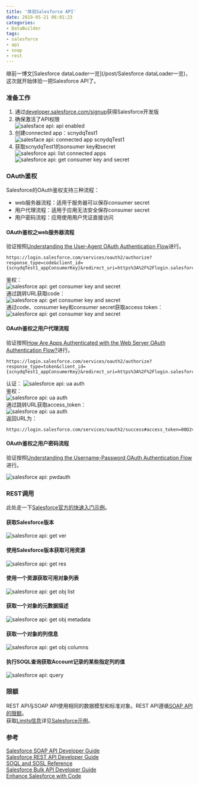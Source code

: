 ```yaml
---
title: '体验Salesforce API'
date: 2019-05-21 06:01:23
categories: 
- DataBuilder
tags: 
- salesforce
- api
- soap
- rest
---
```

继前一博文[Salesforce dataLoader一览](/post/Salesforce dataLoader一览)，这次就开始体验一把Salesforce API了。

### 准备工作

1. 通过[developer.salesforce.com/signup](https://developer.salesforce.com/signup)获得Salesforce开发版  
2. 确保激活了API权限  
![salesface api: api enabled](/images/2019/5/salesforce_api_enabled.png)
3. 创建connected app：scnydqTest1  
![salesface api: connected app scnydqTest1](/images/2019/5/salesforce_connectedapp_scnydqTest1.png)
4. 获取scnydqTest1的sonsumer key和secret
![salesforce api: list connected apps](/images/2019/5/salesforce_list_connectedapp.png)  
![salesforce api: get consumer key and secret](/images/2019/5/salesforce_get_consumersecret.png)  

### OAuth鉴权

Salesforce的OAuth鉴权支持三种流程：  
* web服务器流程：适用于服务器可以保存consumer secret  
* 用户代理流程：适用于应用无法安全保存consumer secret  
* 用户密码流程：应用使用用户凭证直接访问  

#### OAuth鉴权之web服务器流程

验证按照[Understanding the User-Agent OAuth Authentication Flow](https://developer.salesforce.com/docs/atlas.en-us.api_rest.meta/api_rest/intro_understanding_web_server_oauth_flow.htm)进行。
```
https://login.salesforce.com/services/oauth2/authorize?response_type=code&client_id={scnydqTest1_appConsumerKey}&redirect_uri=https%3A%2F%2Flogin.salesforce.com%2Fservices%2Foauth2%2Fsuccess
```
鉴权：  
![salesforce api: get consumer key and secret](/images/2019/5/salesforce_scnydqTest1_oauth_1.png)  
通过跳转URL获取code：  
![salesforce api: get consumer key and secret](/images/2019/5/salesforce_scnydqTest1_oauth_2.png)  
通过code、consumer key和consumer secret获取access token：  
![salesforce api: get consumer key and secret](/images/2019/5/salesforce_scnydqTest1_oauth_3.png)  

#### OAuth鉴权之用户代理流程

验证按照[How Are Apps Authenticated with the Web Server OAuth Authentication Flow?](https://developer.salesforce.com/docs/atlas.en-us.api_rest.meta/api_rest/intro_understanding_user_agent_oauth_flow.htm)进行。
```
https://login.salesforce.com/services/oauth2/authorize?response_type=token&client_id={scnydqTest1_appConsumerKey}&redirect_uri=https%3A%2F%2Flogin.salesforce.com%2Fservices%2Foauth2%2Fsuccess
```
认证： 
![salesforce api: ua auth](/images/2019/5/salesforce_scnydqTest1_uaauth_1.png)   
鉴权：  
![salesforce api: ua auth](/images/2019/5/salesforce_scnydqTest1_uaauth_2.png)   
通过跳转URL获取access_token：  
![salesforce api: ua auth](/images/2019/5/salesforce_scnydqTest1_uaauth_3.png)   
返回URL为：
```
https://login.salesforce.com/services/oauth2/success#access_token=00D2v000000R9tt%21AXXXXXi.&instance_url=https%3A%2F%2Fap15.salesforce.com&id=https%3A%2F%2Flogin.salesforce.com%2Fid%2F00D2XXXXXC%2F005XXXXXL&issued_at=1XXXXX8&signature=iXXXXXI%3D&scope=id+api&token_type=Bearer
```

#### OAuth鉴权之用户密码流程

验证按照[Understanding the Username-Password OAuth Authentication Flow](https://developer.salesforce.com/docs/atlas.en-us.api_rest.meta/api_rest/intro_understanding_username_password_oauth_flow.htm)进行。

![salesforce api: pwdauth](/images/2019/5/salesforce_pwdauth.png)  

### REST调用

此处走一下[Salesforce官方的快速入门示例](https://developer.salesforce.com/docs/atlas.en-us.api_rest.meta/api_rest/quickstart_code.htm)。

#### 获取Salesforce版本

![salesforce api: get ver](/images/2019/5/salesforce_rest_getver.png)  


#### 使用Salesforce版本获取可用资源

![salesforce api: get res](/images/2019/5/salesforce_rest_getres.png)  


#### 使用一个资源获取可用对象列表

![salesforce api: get obj list](/images/2019/5/salesforce_rest_getobjs.png)  

#### 获取一个对象的元数据描述

![salesforce api: get obj metadata](/images/2019/5/salesforce_rest_getobjmeta.png)  

#### 获取一个对象的列信息

![salesforce api: get obj columns](/images/2019/5/salesforce_rest_getobjcols.png)  

#### 执行SOQL查询获取Account记录的某些指定列的值

![salesforce api: query](/images/2019/5/salesforce_rest_query.png)  

### 限额


REST API与SOAP API使用相同的数据模型和标准对象。REST API遵循[SOAP API的限额](https://developer.salesforce.com/docs/atlas.en-us.218.0.api.meta/api/implementation_considerations.htm?SearchType=Stem)。  
获取[Limits信息](https://developer.salesforce.com/docs/atlas.en-us.api_rest.meta/api_rest/resources_limits.htm)详见[Salesforce示例](https://developer.salesforce.com/docs/atlas.en-us.api_rest.meta/api_rest/dome_limits.htm)。


### 参考

[Salesforce SOAP API Developer Guide](https://developer.salesforce.com/docs/atlas.en-us.218.0.api.meta/api/sforce_api_quickstart_intro.htm)  
[Salesforce REST API Developer Guide](https://developer.salesforce.com/docs/atlas.en-us.api_rest.meta/api_rest/intro_what_is_rest_api.htm)   
[SOQL and SOSL Reference](https://developer.salesforce.com/docs/atlas.en-us.soql_sosl.meta/soql_sosl/sforce_api_calls_soql_sosl_intro.htm)   
[Salesforce Bulk API Developer Guide](https://developer.salesforce.com/docs/atlas.en-us.api_asynch.meta/api_asynch/asynch_api_intro.htm)   
[Enhance Salesforce with Code](https://help.salesforce.com/articleView?id=extend_code_overview.htm&type=5)   